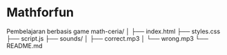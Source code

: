 # Mathforfun
Pembelajaran berbasis game
math-ceria/
│
├── index.html
├── styles.css
├── script.js
├── sounds/
│   ├── correct.mp3
│   └── wrong.mp3
└── README.md
